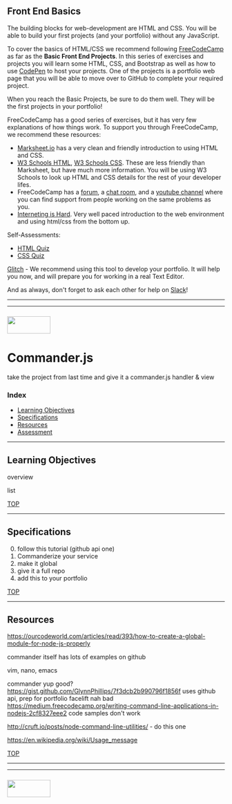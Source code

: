 ## Front End Basics

The building blocks for web-development are HTML and CSS.  You will be able to build your first projects (and your portfolio) without any JavaScript. 

To cover the basics of HTML/CSS we recommend following [FreeCodeCamp](https://www.freecodecamp.org/challenges/get-set-for-our-front-end-development-projects) as far as the __Basic Front End Projects__.  In this series of exercises and projects you will learn some HTML, CSS, and Bootstrap as well as how to use [CodePen](https://codepen.io/hello/) to host your projects.  One of the projects is a portfolio web page that you will be able to move over to GitHub to complete your required project.

When you reach the Basic Projects, be sure to do them well.  They will be the first projects in your portfolio!

FreeCodeCamp has a good series of exercises, but it has very few explanations of how things work.  To support you through FreeCodeCamp, we recommend these resources:
* [Marksheet.io](https://marksheet.io) has a very clean and friendly introduction to using HTML and CSS.  
* [W3 Schools HTML](https://www.w3schools.com/html/default.asp), [W3 Schools CSS](https://www.w3schools.com/css/default.asp). These are less friendly than Marksheet, but have much more information.  You will be using W3 Schools to look up HTML and CSS details for the rest of your developer lifes.  
* FreeCodeCamp has a [forum](https://forum.freecodecamp.org), a [chat room](https://gitter.im/FreeCodeCamp/CodeReview), and a [youtube channel](https://www.youtube.com/channel/UC8butISFwT-Wl7EV0hUK0BQ) where you can find support from people working on the same problems as you.
* [Interneting is Hard](https://internetingishard.com).  Very well paced introduction to the web environment and using html/css from the bottom up.

Self-Assessments:
* [HTML Quiz](https://www.w3schools.com/html/html_quiz.asp)
* [CSS Quiz](https://www.w3schools.com/css/css_quiz.asp)

[Glitch](https://glitch.com) - We recommend using this tool to develop your portfolio.  It will help you now, and will prepare you for working in a real Text Editor.

And as always, don't forget to ask each other for help on [Slack](https://join.slack.com/t/elewa-academy/shared_invite/enQtMjk4OTA3OTM1NjIwLTA2ZmQ0NDVhNjQxZWM2NjNhNmMyNmVhZGNhZmJmZTY1OWQ4Nzc0ZTkzZGE3NjdiYTYwYThlNzI3YTg2NGM5MGM)!

___
___
### <a href="http://elewa.education/blog" target="_blank"><img src="https://user-images.githubusercontent.com/18554853/34921062-506450ae-f97d-11e7-875f-6feeb26ad72d.png" width="100" height="40"/></a>


# Commander.js

take the project from last time and give it a commander.js handler & view


### Index
* [Learning Objectives](#learning-objectives)
* [Specifications](#specifications)
* [Resources](#resources)
* [Assessment](#assessment)

---

## Learning Objectives

overview

list

[TOP](#index)

---

## Specifications

0. follow this tutorial (github api one)
1. Commanderize your service
2. make it global
3. give it a full repo
4. add this to your portfolio


[TOP](#index)

---

## Resources


https://ourcodeworld.com/articles/read/393/how-to-create-a-global-module-for-node-js-properly

commander itself has lots of examples on github

vim, nano, emacs

commander
	yup good?
		https://gist.github.com/GlynnPhillips/7f3dcb2b990796f1856f
			uses github api, prep for portfolio facelift
	nah bad
		https://medium.freecodecamp.org/writing-command-line-applications-in-nodejs-2cf8327eee2
			code samples don't work

http://cruft.io/posts/node-command-line-utilities/ - do this one

https://en.wikipedia.org/wiki/Usage_message

[TOP](#index)

___
___
### <a href="http://elewa.education/blog" target="_blank"><img src="https://user-images.githubusercontent.com/18554853/34921062-506450ae-f97d-11e7-875f-6feeb26ad72d.png" width="100" height="40"/></a>


